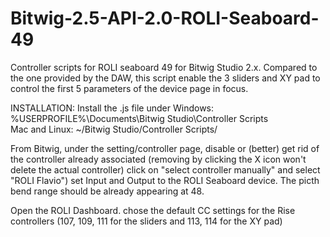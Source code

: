 # Bitwig-2.5-API-2.0-ROLI-Seaboard-49
Controller scripts for ROLI seaboard 49 for Bitwig Studio 2.x. Compared to the one provided by the DAW, this script enable the 3 sliders and XY pad to control the first 5 parameters of the device page in focus. 

INSTALLATION:
Install the .js file under 
  Windows:        %USERPROFILE%\Documents\Bitwig Studio\Controller Scripts\
  Mac and Linux:  ~/Bitwig Studio/Controller Scripts/

From Bitwig, under the setting/controller page, disable or (better) get rid of the controller already associated (removing by clicking the X icon won't delete the actual controller)
click on "select controller manually" and select "ROLI Flavio")
set Input and Output to the ROLI Seaboard device. The picth bend range should be already appearing at 48.

Open the ROLI Dashboard.
chose the default CC settings for the Rise controllers (107, 109, 111 for the sliders and 113, 114 for the XY pad)
